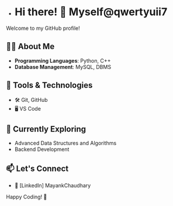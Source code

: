 - # Hi there! 👋 Myself@qwertyuii7
  
Welcome to my GitHub profile!  

## 👨‍💻 About Me  
- **Programming Languages**: Python, C++  
- **Database Management**: MySQL, DBMS  

## 🔧 Tools & Technologies  
- 🛠️ Git, GitHub  
- 🖥️ VS Code 

## 🌱 Currently Exploring  
- Advanced Data Structures and Algorithms  
- Backend Development  

## 📫 Let's Connect 
- 💼 [LinkedIn] MayankChaudhary
   

Happy Coding! 🚀  

